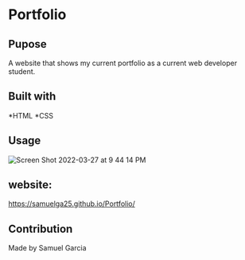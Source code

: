 # Portfolio

## Pupose
A website that shows my current portfolio as a current 
web developer student. 



## Built with 
*HTML
*CSS

## Usage

![Screen Shot 2022-03-27 at 9 44 14 PM](https://user-images.githubusercontent.com/100814742/160313598-bb511bf2-94bd-41f9-8fae-abf2896a2af4.png)



 
## website: 
https://samuelga25.github.io/Portfolio/

## Contribution 
Made by Samuel Garcia